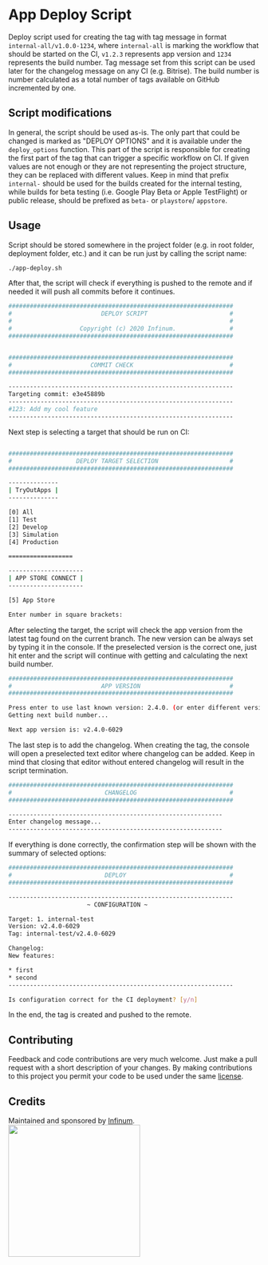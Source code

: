 # App Deploy Script



Deploy script used for creating the tag with tag message in format `internal-all/v1.0.0-1234`, where `internal-all` is marking the workflow that should be started on the CI, `v1.2.3` represents app version and `1234` represents the build number. Tag message set from this script can be used later for the changelog message on any CI (e.g. Bitrise). The build number is number calculated as a total number of tags available on GitHub incremented by one.




## Script modifications

In general, the script should be used as-is. The only part that could be changed is marked as "DEPLOY OPTIONS" and it is available under the `deploy_options` function. This part of the script is responsible for creating the first part of the tag that can trigger a specific workflow on CI. If given values are not enough or they are not representing the project structure, they can be replaced with different values. 
Keep in mind that prefix `internal-` should be used for the builds created for the internal testing, while builds for beta testing (i.e. Google Play Beta or Apple TestFlight) or public release, should be prefixed as `beta-` or `playstore`/ `appstore`.

## Usage

Script should be stored somewhere in the project folder (e.g. in root folder, deployment folder, etc.) and it can be run just by calling the script name:

```bash
./app-deploy.sh
```

After that, the script will check if everything is pushed to the remote and if needed it will push all commits before it continues. 

```bash
###############################################################
#                         DEPLOY SCRIPT                       #
#                                                             #
#                   Copyright (c) 2020 Infinum.               #
###############################################################


###############################################################
#                      COMMIT CHECK                           #
###############################################################

---------------------------------------------------------------
Targeting commit: e3e45889b
---------------------------------------------------------------
#123: Add my cool feature
---------------------------------------------------------------
```

Next step is selecting a target that should be run on CI:

```bash

###############################################################
#                  DEPLOY TARGET SELECTION                    #
###############################################################

--------------
| TryOutApps |
--------------

[0] All
[1] Test
[2] Develop
[3] Simulation
[4] Production

==================

---------------------
| APP STORE CONNECT |
---------------------

[5] App Store

Enter number in square brackets:
```

After selecting the target, the script will check the app version from the latest tag found on the current branch. The new version can be always set by typing it in the console. If the preselected version is the correct one, just hit enter and the script will continue with getting and calculating the next build number.

```bash
###############################################################
#                         APP VERSION                         #
###############################################################

Press enter to use last known version: 2.4.0. (or enter different version)
Getting next build number...

Next app version is: v2.4.0-6029
```

The last step is to add the changelog. When creating the tag, the console will open a preselected text editor where changelog can be added. Keep in mind that closing that editor without entered changelog will result in the script termination.

```bash
###############################################################
#                          CHANGELOG                          #
###############################################################

------------------------------------------------------------
Enter changelog message...
------------------------------------------------------------
```

If everything is done correctly, the confirmation step will be shown with the summary of selected options:

```bash
###############################################################
#                          DEPLOY                             #
###############################################################

---------------------------------------------------------------
                      ~ CONFIGURATION ~

Target: 1. internal-test
Version: v2.4.0-6029
Tag: internal-test/v2.4.0-6029

Changelog:
New features:

* first
* second
---------------------------------------------------------------

Is configuration correct for the CI deployment? [y/n]
```

In the end, the tag is created and pushed to the remote. 

## Contributing

Feedback and code contributions are very much welcome. Just make a pull request with a short description of your changes. By making contributions to this project you permit your code to be used under the same [license](https://github.com/infinum/app-deploy-script/blob/master/LICENSE).

## Credits

Maintained and sponsored by [Infinum](http://www.infinum.com).
<a href='https://infinum.com'>
  <img src='https://infinum.com/infinum.png' href='https://infinum.com' width='264'>
</a>